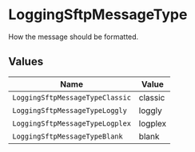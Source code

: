 # LoggingSftpMessageType

How the message should be formatted.


## Values

| Name                            | Value                           |
| ------------------------------- | ------------------------------- |
| `LoggingSftpMessageTypeClassic` | classic                         |
| `LoggingSftpMessageTypeLoggly`  | loggly                          |
| `LoggingSftpMessageTypeLogplex` | logplex                         |
| `LoggingSftpMessageTypeBlank`   | blank                           |